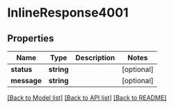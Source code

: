 # InlineResponse4001

## Properties
Name | Type | Description | Notes
------------ | ------------- | ------------- | -------------
**status** | **string** |  | [optional] 
**message** | **string** |  | [optional] 

[[Back to Model list]](../../README.md#documentation-for-models) [[Back to API list]](../../README.md#documentation-for-api-endpoints) [[Back to README]](../../README.md)

